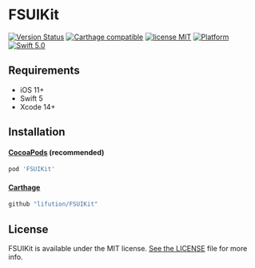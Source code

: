 # FSUIKit

[![Version Status](https://img.shields.io/cocoapods/v/FSCollectionKit.svg)](https://cocoapods.org/pods/FSCollectionKit)
[![Carthage compatible](https://img.shields.io/badge/Carthage-compatible-4BC51D.svg?style=flat)](https://github.com/Carthage/Carthage)
[![license MIT](https://img.shields.io/cocoapods/l/FSCollectionKit.svg)](https://github.com/lifution/FSUIKit/blob/main/LICENSE)
[![Platform](https://img.shields.io/cocoapods/p/FSCollectionKit.svg)](https://github.com/lifution/FSUIKit/blob/main/README.md)
[![Swift 5.0](https://img.shields.io/badge/Swift-5.0-orange.svg?style=flat)](https://developer.apple.com/swift/)

## Requirements

* iOS 11+
* Swift 5
* Xcode 14+

## Installation

#### [CocoaPods](http://cocoapods.org) (recommended)

```ruby
pod 'FSUIKit'
```

#### [Carthage](https://github.com/Carthage/Carthage)

````bash
github "lifution/FSUIKit"
````

## License

  FSUIKit is available under the MIT license. [See the LICENSE](https://github.com/lifution/FSUIKit/blob/main/LICENSE) file for more info.
